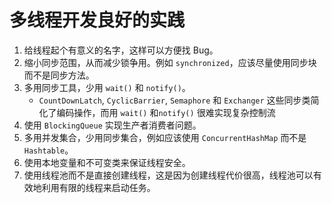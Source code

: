 # 多线程开发良好的实践

1. 给线程起个有意义的名字，这样可以方便找 Bug。
2. 缩小同步范围，从而减少锁争用。例如 `synchronized`，应该尽量使用同步块而不是同步方法。
3. 多用同步工具，少用 `wait()` 和 `notify()`。
   - `CountDownLatch`, `CyclicBarrier`, `Semaphore` 和 `Exchanger` 这些同步类简化了编码操作，而用 `wait()` 和`notify()` 很难实现复杂控制流
4. 使用 `BlockingQueue` 实现生产者消费者问题。
5. 多用并发集合，少用同步集合，例如应该使用 `ConcurrentHashMap` 而不是 `Hashtable`。
6. 使用本地变量和不可变类来保证线程安全。
7. 使用线程池而不是直接创建线程，这是因为创建线程代价很高，线程池可以有效地利用有限的线程来启动任务。